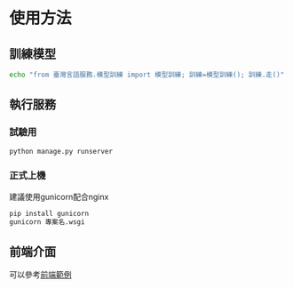 # 使用方法

## 訓練模型
```bash
echo "from 臺灣言語服務.模型訓練 import 模型訓練; 訓練=模型訓練(); 訓練.走()" | python manage.py shell  
```

## 執行服務
### 試驗用
```bash
python manage.py runserver
```

### 正式上機
建議使用gunicorn配合nginx
```bash
pip install gunicorn
gunicorn 專案名.wsgi
```

## 前端介面
可以參考[前端範例](http://jsfiddle.net/sih4sing5hong5/tj290Lts/7/)
